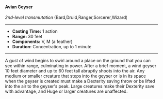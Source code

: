 #### Avian Geyser
*2nd-level transmutation* (Bard,Druid,Ranger,Sorcerer,Wizard)
___
- **Casting Time:** 1 action
- **Range:** 30 feet
- **Components:** V, M (a feather)
- **Duration:** Concentration, up to 1 minute
---
A gust of wind begins to swirl around a place on the ground that you can see within range, culminating in power. After a brief moment, a wind geyser 10 feet diameter and up to 60 feet tall abruptly shoots into the air. Any medium or smaller creature that steps into the geyser or is in its space when the geyser is created must make a Dexterity saving throw or be lifted into the air to the geyser's peak. Large creatures make their Dexterity save with advantage, and Huge or larger creatures are unaffected.

